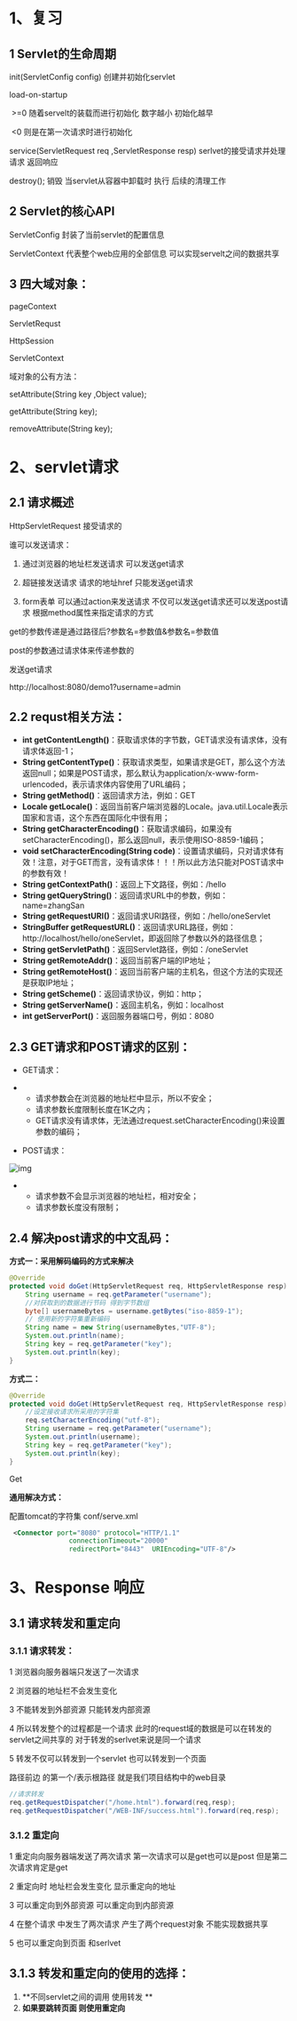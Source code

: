 # 1、复习

## 1 Servlet的生命周期

init(ServletConfig  config) 创建并初始化servlet 

load-on-startup

​	\>=0  随着servelt的装载而进行初始化  数字越小 初始化越早

​	<0 则是在第一次请求时进行初始化

service(ServletRequest req ,ServletResponse resp)  serlvet的接受请求并处理请求 返回响应

destroy(); 销毁 当servlet从容器中卸载时  执行 后续的清理工作

## 2 Servlet的核心API

ServletConfig  封装了当前servlet的配置信息 

ServletContext 代表整个web应用的全部信息  可以实现servelt之间的数据共享 

## 3 四大域对象：

pageContext

ServletRequst

HttpSession

ServletContext

域对象的公有方法：

 setAttribute(String key ,Object value);

 getAttribute(String key);

 removeAttribute(String key);

# 2、servlet请求

## 2.1 请求概述

HttpServletRequest  接受请求的 

谁可以发送请求：

1. 通过浏览器的地址栏发送请求  可以发送get请求

2. 超链接发送请求 请求的地址href  只能发送get请求

3. form表单  可以通过action来发送请求 不仅可以发送get请求还可以发送post请求  根据method属性来指定请求的方式

get的参数传递是通过路径后?参数名=参数值&参数名=参数值

post的参数通过请求体来传递参数的

发送get请求

http://localhost:8080/demo1?username=admin

## 2.2 requst相关方法：

- **int getContentLength()**：获取请求体的字节数，GET请求没有请求体，没有请求体返回-1；
- **String getContentType()**：获取请求类型，如果请求是GET，那么这个方法返回null；如果是POST请求，那么默认为application/x-www-form-urlencoded，表示请求体内容使用了URL编码；
- **String getMethod()**：返回请求方法，例如：GET
- **Locale getLocale()**：返回当前客户端浏览器的Locale。java.util.Locale表示国家和言语，这个东西在国际化中很有用；
- **String getCharacterEncoding()**：获取请求编码，如果没有setCharacterEncoding()，那么返回null，表示使用ISO-8859-1编码；
- **void setCharacterEncoding(String code)**：设置请求编码，只对请求体有效！注意，对于GET而言，没有请求体！！！所以此方法只能对POST请求中的参数有效！
- **String getContextPath()**：返回上下文路径，例如：/hello
- **String getQueryString()**：返回请求URL中的参数，例如：name=zhangSan
- **String getRequestURI()**：返回请求URI路径，例如：/hello/oneServlet
- **StringBuffer getRequestURL()**：返回请求URL路径，例如：http://localhost/hello/oneServlet，即返回除了参数以外的路径信息；
- **String getServletPath()**：返回Servlet路径，例如：/oneServlet
- **String getRemoteAddr()**：返回当前客户端的IP地址；
- **String getRemoteHost()**：返回当前客户端的主机名，但这个方法的实现还是获取IP地址；
- **String getScheme()**：返回请求协议，例如：http；
- **String getServerName()**：返回主机名，例如：localhost
- **int getServerPort()**：返回服务器端口号，例如：8080

## 2.3 GET请求和POST请求的区别：

- GET请求：

- - 请求参数会在浏览器的地址栏中显示，所以不安全；
  - 请求参数长度限制长度在1K之内；
  - GET请求没有请求体，无法通过request.setCharacterEncoding()来设置参数的编码；

- POST请求：

![img](E:\YouDaoYun\m15234512314@163.com\84186bd903a34354a626294e20eee925\clipboard.png)

- - 请求参数不会显示浏览器的地址栏，相对安全；
  - 请求参数长度没有限制；

## 2.4 解决post请求的中文乱码：

**方式一：采用解码编码的方式来解决**

```java
@Override
protected void doGet(HttpServletRequest req, HttpServletResponse resp) throws ServletException, IOException {
    String username = req.getParameter("username");
    //对获取到的数据进行节码 得到字节数组
    byte[] usernameBytes = username.getBytes("iso-8859-1");
    // 使用新的字符集重新编码
    String name = new String(usernameBytes,"UTF-8");
    System.out.println(name);
    String key = req.getParameter("key");
    System.out.println(key);
}
```

**方式二：**

```java
@Override
protected void doGet(HttpServletRequest req, HttpServletResponse resp) throws ServletException, IOException {
    //设定接收请求所采用的字符集
    req.setCharacterEncoding("utf-8");
    String username = req.getParameter("username");
    System.out.println(username);
    String key = req.getParameter("key");
    System.out.println(key);
}
```

Get

**通用解决方式：**

配置tomcat的字符集 conf/serve.xml

```xml
 <Connector port="8080" protocol="HTTP/1.1"
               connectionTimeout="20000"
               redirectPort="8443"  URIEncoding="UTF-8"/>
```

# 3、Response 响应

## 3.1 请求转发和重定向

### 3.1.1 请求转发：

1 浏览器向服务器端只发送了一次请求

2 浏览器的地址栏不会发生变化

3 不能转发到外部资源  只能转发内部资源

4 所以转发整个的过程都是一个请求  此时的request域的数据是可以在转发的servlet之间共享的  对于转发的serlvet来说是同一个请求

5 转发不仅可以转发到一个servlet 也可以转发到一个页面

路径前边 的第一个/表示根路径  就是我们项目结构中的web目录

```java
//请求转发 
req.getRequestDispatcher("/home.html").forward(req,resp);
req.getRequestDispatcher("/WEB-INF/success.html").forward(req,resp);
```

### 3.1.2 重定向

1 重定向向服务器端发送了两次请求 第一次请求可以是get也可以是post  但是第二次请求肯定是get

2 重定向时 地址栏会发生变化 显示重定向的地址

3 可以重定向到外部资源 可以重定向到内部资源

4 在整个请求 中发生了两次请求  产生了两个request对象 不能实现数据共享

5 也可以重定向到页面  和serlvet

## 3.1.3 转发和重定向的使用的选择：

1. **不同servlet之间的调用  使用转发 **
2. **如果要跳转页面 则使用重定向**
